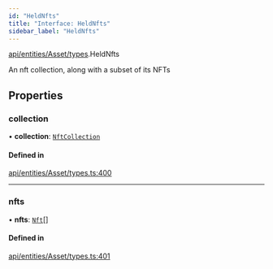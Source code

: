 ```yaml
---
id: "HeldNfts"
title: "Interface: HeldNfts"
sidebar_label: "HeldNfts"
---
```


[api/entities/Asset/types](../../../../../../modules/API/Entities/Asset/Types/Types.md).HeldNfts

An nft collection, along with a subset of its NFTs

## Properties

### collection

• **collection**: [`NftCollection`](../../../../../../classes/API/Entities/Asset/NonFungible/NftCollection/NftCollection.md)

#### Defined in

[api/entities/Asset/types.ts:400](https://github.com/PolymeshAssociation/polymesh-sdk/blob/3cc570ade/src/api/entities/Asset/types.ts#L400)

___

### nfts

• **nfts**: [`Nft`](../../../../../../classes/API/Entities/Asset/NonFungible/Nft/Nft.md)[]

#### Defined in

[api/entities/Asset/types.ts:401](https://github.com/PolymeshAssociation/polymesh-sdk/blob/3cc570ade/src/api/entities/Asset/types.ts#L401)
